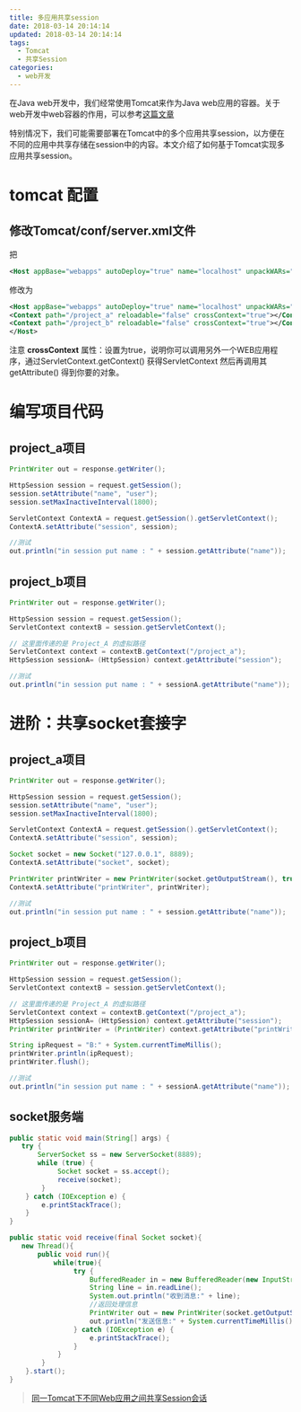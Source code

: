 ```yaml
---
title: 多应用共享session
date: 2018-03-14 20:14:14
updated: 2018-03-14 20:14:14
tags:
  - Tomcat
  - 共享Session
categories: 
  - web开发
---
```


在Java web开发中，我们经常使用Tomcat来作为Java web应用的容器。关于web开发中web容器的作用，可以参考[这篇文章][1]

特别情况下，我们可能需要部署在Tomcat中的多个应用共享session，以方便在不同的应用中共享存储在session中的内容。本文介绍了如何基于Tomcat实现多应用共享session。

<!-- more -->


# tomcat 配置
## 修改Tomcat/conf/server.xml文件
把 
```XML
<Host appBase="webapps" autoDeploy="true" name="localhost" unpackWARs="true" xmlNamespaceAware="false" x mlValidation="false"></Host>
``` 
修改为
```XML
<Host appBase="webapps" autoDeploy="true" name="localhost" unpackWARs="true" xmlNamespaceAware="false" x mlValidation="false">
<Context path="/project_a" reloadable="false" crossContext="true"></Context>
<Context path="/project_b" reloadable="false" crossContext="true"></Context>
</Host>
```
注意 **crossContext** 属性：设置为true，说明你可以调用另外一个WEB应用程序，通过ServletContext.getContext() 获得ServletContext 然后再调用其getAttribute() 得到你要的对象。

# 编写项目代码
## project_a项目
```Java
PrintWriter out = response.getWriter();

HttpSession session = request.getSession();
session.setAttribute("name", "user");
session.setMaxInactiveInterval(1800);

ServletContext ContextA = request.getSession().getServletContext();
ContextA.setAttribute("session", session);

//测试
out.println("in session put name : " + session.getAttribute("name"));
```

## project_b项目
```Java
PrintWriter out = response.getWriter();

HttpSession session = request.getSession();
ServletContext contextB = session.getServletContext();

// 这里面传递的是 Project_A 的虚拟路径
ServletContext context = contextB.getContext("/project_a");
HttpSession sessionA= (HttpSession) context.getAttribute("session");

//测试
out.println("in session put name : " + sessionA.getAttribute("name"));
```
# 进阶：共享socket套接字
## project_a项目
```Java
PrintWriter out = response.getWriter();

HttpSession session = request.getSession();
session.setAttribute("name", "user");
session.setMaxInactiveInterval(1800);

ServletContext ContextA = request.getSession().getServletContext();
ContextA.setAttribute("session", session);

Socket socket = new Socket("127.0.0.1", 8889);
ContextA.setAttribute("socket", socket);

PrintWriter printWriter = new PrintWriter(socket.getOutputStream(), true);
ContextA.setAttribute("printWriter", printWriter);

//测试
out.println("in session put name : " + session.getAttribute("name"));
```
## project_b项目
```Java
PrintWriter out = response.getWriter();

HttpSession session = request.getSession();
ServletContext contextB = session.getServletContext();

// 这里面传递的是 Project_A 的虚拟路径
ServletContext context = contextB.getContext("/project_a");
HttpSession sessionA= (HttpSession) context.getAttribute("session");
PrintWriter printWriter = (PrintWriter) context.getAttribute("printWriter");

String ipRequest = "B:" + System.currentTimeMillis();
printWriter.println(ipRequest);
printWriter.flush();

//测试
out.println("in session put name : " + sessionA.getAttribute("name"));
```

## socket服务端
```Java
public static void main(String[] args) {
   try {
       ServerSocket ss = new ServerSocket(8889);
       while (true) {
            Socket socket = ss.accept();
            receive(socket);
        }
    } catch (IOException e) {
        e.printStackTrace();
    }
}

public static void receive(final Socket socket){
   new Thread(){
       public void run(){
           while(true){
                try {
                    BufferedReader in = new BufferedReader(new InputStreamReader(socket.getInputStream()));
                    String line = in.readLine();
                    System.out.println("收到消息:" + line);
                    //返回处理信息
                    PrintWriter out = new PrintWriter(socket.getOutputStream(), true);
                    out.println("发送信息:" + System.currentTimeMillis());
                } catch (IOException e) {
                    e.printStackTrace();
                }
            }
        }
    }.start();
}
```

> [同一Tomcat下不同Web应用之间共享Session会话](http://blog.csdn.net/vacblog/article/details/45044709)

[1]: https://blog.winsky.wang/web开发/web开发中web容器的作用(如tomcat)/ "web开发中web容器的作用"



